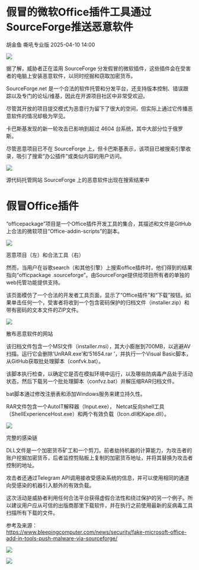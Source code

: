 #  假冒的微软Office插件工具通过SourceForge推送恶意软件   
胡金鱼  嘶吼专业版   2025-04-10 14:00  
  
![](https://mmbiz.qpic.cn/mmbiz_gif/wpkib3J60o297rwgIksvLibPOwR24tqI8dGRUah80YoBLjTBJgws2n0ibdvfvv3CCm0MIOHTAgKicmOB4UHUJ1hH5g/640?wx_fmt=gif "")  
  
据了解，威胁者正在滥用 SourceForge 分发假冒的微软插件，这些插件会在受害者的电脑上安装恶意软件，以同时挖掘和窃取加密货币。  
  
SourceForge.net 是一个合法的软件托管和分发平台，还支持版本控制、错误跟踪以及专门的论坛/维基，因此在开源项目社区中非常受欢迎。  
  
尽管其开放的项目提交模式为恶意行为留下了很大的空间，但实际上通过它传播恶意软件的情况却极为罕见。  
  
卡巴斯基发现的新一轮攻击已影响到超过 4604 台系统，其中大部分位于俄罗斯。  
  
尽管恶意项目已不在 SourceForge 上，但卡巴斯基表示，该项目已被搜索引擎收录，吸引了搜索“办公插件”或类似内容的用户访问。  
  
![](https://mmbiz.qpic.cn/sz_mmbiz_png/wpkib3J60o2893kR8dGvL5SbkVLfmSYudSsXR554Xn6L0icJAQBRs8K16TiaZaIiaODlL5uOlSPnZc52BbZ06hDX5Q/640?wx_fmt=png&from=appmsg "")  
  
源代码托管网站 SourceForge 上的恶意软件出现在搜索结果中  
# 假冒Office插件  
  
“officepackage”项目是一个Office插件开发工具的集合，其描述和文件是GitHub上合法的微软项目“Office-addin-scripts”的副本。  
  
![](https://mmbiz.qpic.cn/sz_mmbiz_png/wpkib3J60o2893kR8dGvL5SbkVLfmSYududTp1AHZlfX5l9QvZnc1lqmkSO6gHqsacj44iaDxGCtVt7LtI9ic9ibow/640?wx_fmt=png&from=appmsg "")  
  
恶意项目（左）和合法工具（右）  
  
然而，当用户在谷歌search（和其他引擎）上搜索office插件时，他们得到的结果指向“officpackage .sourceforge”。由SourceForge提供给项目所有者的单独的web托管功能提供支持。  
  
该页面模仿了一个合法的开发者工具页面，显示了“Office插件”和“下载”按钮。如果单击任何一个，受害者将收到一个包含密码保护的归档文件（installer.zip）和带有密码的文本文件的ZIP文件。  
  
![](https://mmbiz.qpic.cn/sz_mmbiz_png/wpkib3J60o2893kR8dGvL5SbkVLfmSYudIVGdUh4ZB46HK0gSU9TaZBshJNlpsIGLm2FtRZ7z2oaUejicZlDiak7Q/640?wx_fmt=png&from=appmsg "")  
  
散布恶意软件的网站  
  
该归档文件包含一个MSI文件（installer.msi），其大小膨胀到700MB，以逃避AV扫描。运行它会删除‘UnRAR.exe’和‘51654.rar ’，并执行一个Visual Basic脚本，从GitHub获取批处理脚本（confvk.bat）。  
  
该脚本执行检查，以确定它是否在模拟环境中运行，以及哪些防病毒产品处于活动状态，然后下载另一个批处理脚本（confvz.bat）并解压缩RAR归档文件。  
  
bat脚本通过修改注册表和添加Windows服务来建立持久性。  
  
RAR文件包含一个AutoIT解释器（Input.exe）， Netcat反向shell工具（ShellExperienceHost.exe）和两个有效负载（Icon.dll和Kape.dll）。  
  
![](https://mmbiz.qpic.cn/sz_mmbiz_png/wpkib3J60o2893kR8dGvL5SbkVLfmSYudz3ibknqNicI8p7icbTAaTtUbdRD1syJIUgh3V2x6pYlibu9G8Mlp8xAuVw/640?wx_fmt=png&from=appmsg "")  
  
完整的感染链  
  
DLL文件是一个加密货币矿工和一个剪刀。前者劫持机器的计算能力，为攻击者的账户挖掘加密货币，后者监控剪贴板上复制的加密货币地址，并将其替换为攻击者控制的地址。  
  
攻击者还通过Telegram API调用接收受感染系统的信息，并可以使用相同的通道向受感染的机器引入额外的有效负载。  
  
这次活动是威胁者利用任何合法平台获得虚假合法性和绕过保护的另一个例子。所以建议用户应从可信的出版商那里下载软件，并在执行之前使用最新的反病毒工具扫描所有下载的文件。  
  
参考及来源：  
https://www.bleepingcomputer.com/news/security/fake-microsoft-office-add-in-tools-push-malware-via-sourceforge/  
  
![](https://mmbiz.qpic.cn/sz_mmbiz_png/wpkib3J60o2893kR8dGvL5SbkVLfmSYudSWmcumq5hfmoict9FDhdbrGQkYHdic9YYoIgEDPRgKZIpOv2a7QAicXwQ/640?wx_fmt=png&from=appmsg "")  
  
![](https://mmbiz.qpic.cn/sz_mmbiz_png/wpkib3J60o2893kR8dGvL5SbkVLfmSYudghiaODicicfkK46nQYXiaHamRdZ0RavkGYBoutHeBMpKW7pjqs5pRIlbZQ/640?wx_fmt=png&from=appmsg "")  
  
  
